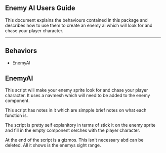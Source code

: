 ## Enemy AI Users Guide

This document explains the behaviours contained in this package and describes how to use them to create an enemy ai which will look for and chase your player character.

---

## Behaviors

- EnemyAI

## EnemyAI

This script will make your enemy sprite look for and chase your player character. It uses a navmesh which will need to be added to the enemy component.

This script has notes in it which are simpple brief notes on what each function is.

The script is pretty self explanitory in terms of stick it on the enemy sprite and fill in the empty component serches with the player character.

At the end of the script is a gizmos. This isn't necessary abd can be deleted. All it shows is the enemys sight range.

